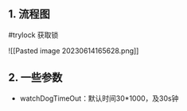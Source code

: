 ## 1. 流程图
#trylock
获取锁

![[Pasted image 20230614165628.png]]
## 2. 一些参数
- watchDogTimeOut：默认时间30*1000，及30s钟